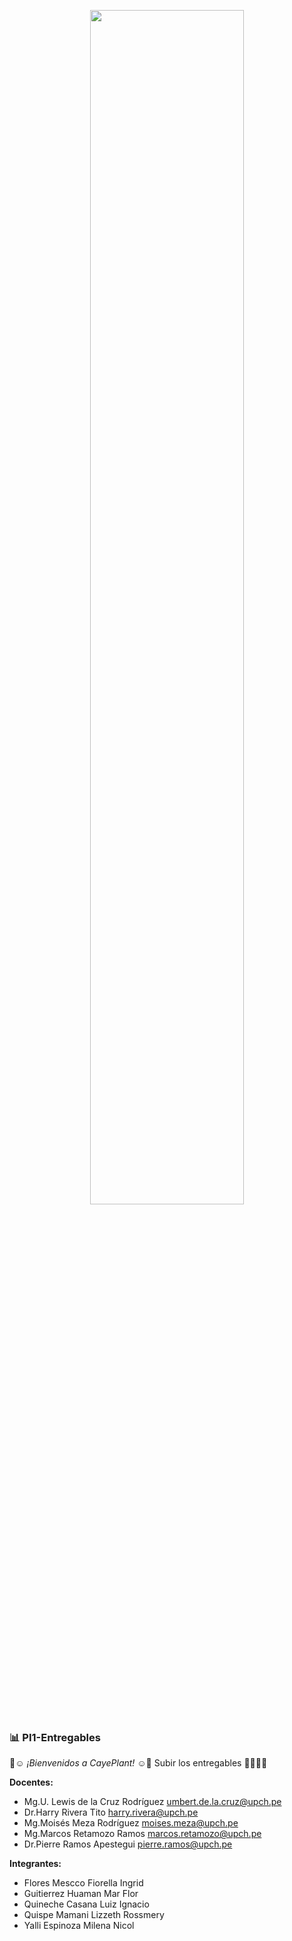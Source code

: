 <p align="center">
  <img src="https://github.com/JefHuiza/Fundamentos-de-Dise-o/assets/156036185/d3c66dfb-5faa-419b-bf1b-d897ea110ce7" width="70%">
</p>

### 📊 PI1-Entregables
🌱☺️ *¡Bienvenidos a CayePlant!* ☺️🌱
Subir los entregables 🫠👩‍🎓📌

**Docentes:**
* Mg.U. Lewis de la Cruz Rodríguez
umbert.de.la.cruz@upch.pe
* Dr.Harry Rivera Tito
harry.rivera@upch.pe
* Mg.Moisés Meza Rodríguez
moises.meza@upch.pe
* Mg.Marcos Retamozo Ramos
marcos.retamozo@upch.pe
* Dr.Pierre Ramos Apestegui
pierre.ramos@upch.pe

**Integrantes:**
* Flores Mescco Fiorella Ingrid
* Guitierrez Huaman Mar Flor
* Quineche Casana Luiz Ignacio
* Quispe Mamani Lizzeth Rossmery
* Yalli Espinoza Milena Nicol






